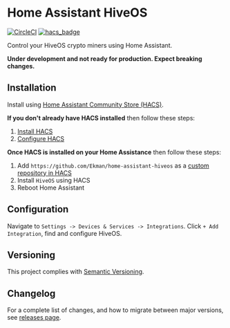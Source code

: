 # Home Assistant HiveOS

[![CircleCI](https://circleci.com/gh/Ekman/home-assistant-hiveos/tree/master.svg?style=svg)](https://circleci.com/gh/Ekman/home-assistant-hiveos/tree/master)
[![hacs_badge](https://img.shields.io/badge/HACS-Custom-orange.svg)](https://github.com/custom-components/hacs)

Control your HiveOS crypto miners using Home Assistant.

**Under development and not ready for production. Expect breaking changes.**

## Installation

Install using [Home Assistant Community Store (HACS)](https://hacs.xyz/).

**If you don't already have HACS installed** then follow these steps:

1. [Install HACS](https://hacs.xyz/docs/setup/prerequisites)
2. [Configure HACS](https://hacs.xyz/docs/configuration/basic)

**Once HACS is installed on your Home Assistance** then follow these steps:

1. Add `https://github.com/Ekman/home-assistant-hiveos` as a [custom repository in HACS](https://hacs.xyz/docs/faq/custom_repositories/)
2. Install `HiveOS` using HACS
3. Reboot Home Assistant

## Configuration

Navigate to `Settings -> Devices & Services -> Integrations`. Click `+ Add Integration`, find and configure HiveOS.

## Versioning

This project complies with [Semantic Versioning](https://semver.org/).

## Changelog

For a complete list of changes, and how to migrate between major versions, see [releases page](https://github.com/Ekman/home-assistant-hiveos/releases).
